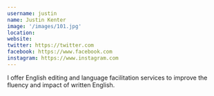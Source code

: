 ```yaml
---
username: justin
name: Justin Kenter
image: '/images/101.jpg'
location:
website:
twitter: https://twitter.com
facebook: https://www.facebook.com
instagram: https://www.instagram.com
---
```

I offer English editing and language facilitation services to improve the fluency and impact of written English.